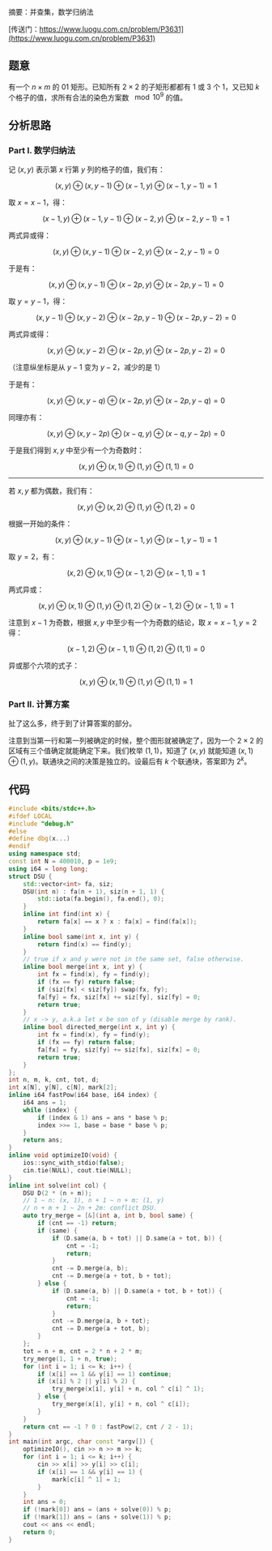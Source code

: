 摘要：并查集，数学归纳法

[传送门：https://www.luogu.com.cn/problem/P3631](https://www.luogu.com.cn/problem/P3631)

## 题意

有一个 $n \times m$ 的 $01$ 矩形。已知所有 $2 \times 2$ 的子矩形都都有 $1$ 或 $3$ 个 $1$，又已知 $k$ 个格子的值，求所有合法的染色方案数 $\mod {10^9}$ 的值。

## 分析思路

### Part I. 数学归纳法

记 $(x, y)$ 表示第 $x$ 行第 $y$ 列的格子的值，我们有：

$$
(x, y) \oplus (x, y - 1) \oplus (x - 1, y) \oplus (x - 1, y - 1) = 1
$$

取 $x = x - 1$，得：

$$
(x - 1, y) \oplus (x - 1, y - 1) \oplus (x - 2, y) \oplus (x - 2, y - 1) = 1
$$

两式异或得：

$$
(x, y) \oplus (x, y - 1) \oplus (x - 2, y) \oplus (x - 2, y - 1) = 0
$$

于是有：

$$
(x, y) \oplus (x, y - 1) \oplus (x - 2p, y) \oplus (x - 2p, y - 1) = 0
$$

取 $y = y - 1$，得：

$$
(x, y - 1) \oplus (x, y - 2) \oplus (x - 2p, y - 1) \oplus (x - 2p, y - 2) = 0
$$

两式异或得：

$$
(x, y) \oplus (x, y - 2) \oplus (x - 2p, y) \oplus (x - 2p, y - 2) = 0
$$

（注意纵坐标是从 $y - 1$ 变为 $y - 2$，减少的是 $1$）

于是有：

$$
(x, y) \oplus (x, y - q) \oplus (x - 2p, y) \oplus (x - 2p, y - q) = 0
$$

同理亦有：

$$
(x, y) \oplus (x, y - 2p) \oplus (x - q, y) \oplus (x - q, y - 2p) = 0
$$

于是我们得到 $x, y$ 中至少有一个为奇数时：

$$
(x, y) \oplus (x, 1) \oplus (1, y) \oplus (1, 1) = 0
$$

---

若 $x, y$ 都为偶数，我们有：

$$
(x, y) \oplus (x, 2) \oplus (1, y) \oplus (1, 2) = 0
$$

根据一开始的条件：

$$
(x, y) \oplus (x, y - 1) \oplus (x - 1, y) \oplus (x - 1, y - 1) = 1
$$

取 $y = 2$，有：

$$
(x, 2) \oplus (x, 1) \oplus (x - 1, 2) \oplus (x - 1, 1) = 1
$$

两式异或：

$$
(x, y) \oplus (x, 1) \oplus (1, y) \oplus (1, 2) \oplus (x - 1, 2) \oplus (x - 1, 1) = 1
$$

注意到 $x - 1$ 为奇数，根据 $x, y$ 中至少有一个为奇数的结论，取 $x = x - 1, y = 2$ 得：

$$
(x - 1, 2) \oplus (x - 1, 1) \oplus (1, 2) \oplus (1, 1) = 0
$$

异或那个六项的式子：

$$
(x, y) \oplus (x, 1) \oplus (1, y) \oplus (1, 1) = 1
$$

### Part II. 计算方案

扯了这么多，终于到了计算答案的部分。

注意到当第一行和第一列被确定的时候，整个图形就被确定了，因为一个 $2 \times 2$ 的区域有三个值确定就能确定下来。我们枚举 $(1, 1)$，知道了 $(x, y)$ 就能知道 $(x, 1) \oplus (1, y)$。联通块之间的决策是独立的。设最后有 $k$ 个联通块，答案即为 $2 ^ k$。

## 代码

```cpp
#include <bits/stdc++.h>
#ifdef LOCAL
#include "debug.h"
#else
#define dbg(x...)
#endif
using namespace std;
const int N = 400010, p = 1e9;
using i64 = long long;
struct DSU {
    std::vector<int> fa, siz;
    DSU(int n) : fa(n + 1), siz(n + 1, 1) {
        std::iota(fa.begin(), fa.end(), 0);
    }
    inline int find(int x) {
        return fa[x] == x ? x : fa[x] = find(fa[x]);
    }
    inline bool same(int x, int y) {
        return find(x) == find(y);
    }
    // true if x and y were not in the same set, false otherwise.
    inline bool merge(int x, int y) {
        int fx = find(x), fy = find(y);
        if (fx == fy) return false;
        if (siz[fx] < siz[fy]) swap(fx, fy);
        fa[fy] = fx, siz[fx] += siz[fy], siz[fy] = 0;
        return true;
    }
    // x -> y, a.k.a let x be son of y (disable merge by rank).
    inline bool directed_merge(int x, int y) {
        int fx = find(x), fy = find(y);
        if (fx == fy) return false;
        fa[fx] = fy, siz[fy] += siz[fx], siz[fx] = 0;
        return true;
    }
};
int n, m, k, cnt, tot, d;
int x[N], y[N], c[N], mark[2];
inline i64 fastPow(i64 base, i64 index) {
    i64 ans = 1;
    while (index) {
        if (index & 1) ans = ans * base % p;
        index >>= 1, base = base * base % p;
    }
    return ans;
}
inline void optimizeIO(void) {
    ios::sync_with_stdio(false);
    cin.tie(NULL), cout.tie(NULL);
}
inline int solve(int col) {
    DSU D(2 * (n + m));
    // 1 ~ n: (x, 1), n + 1 ~ n + m: (1, y)
    // n + m + 1 ~ 2n + 2m: conflict DSU.
    auto try_merge = [&](int a, int b, bool same) {
        if (cnt == -1) return;
        if (same) {
            if (D.same(a, b + tot) || D.same(a + tot, b)) {
                cnt = -1;
                return;
            }
            cnt -= D.merge(a, b);
            cnt -= D.merge(a + tot, b + tot);
        } else {
            if (D.same(a, b) || D.same(a + tot, b + tot)) {
                cnt = -1;
                return;
            }
            cnt -= D.merge(a, b + tot);
            cnt -= D.merge(a + tot, b);
        }
    };
    tot = n + m, cnt = 2 * n + 2 * m;
    try_merge(1, 1 + n, true);
    for (int i = 1; i <= k; i++) {
        if (x[i] == 1 && y[i] == 1) continue;
        if (x[i] % 2 || y[i] % 2) {
            try_merge(x[i], y[i] + n, col ^ c[i] ^ 1);
        } else {
            try_merge(x[i], y[i] + n, col ^ c[i]);
        }
    }
    return cnt == -1 ? 0 : fastPow(2, cnt / 2 - 1);
}
int main(int argc, char const *argv[]) {
    optimizeIO(), cin >> n >> m >> k;
    for (int i = 1; i <= k; i++) {
        cin >> x[i] >> y[i] >> c[i];
        if (x[i] == 1 && y[i] == 1) {
            mark[c[i] ^ 1] = 1;
        }
    }
    int ans = 0;
    if (!mark[0]) ans = (ans + solve(0)) % p;
    if (!mark[1]) ans = (ans + solve(1)) % p;
    cout << ans << endl;
    return 0;
}

```
